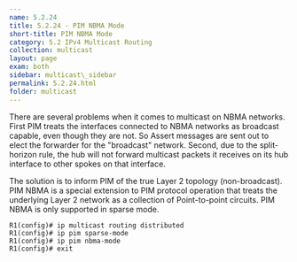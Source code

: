 ```yaml
---
name: 5.2.24
title: 5.2.24 - PIM NBMA Mode
short-title: PIM NBMA Mode
category: 5.2 IPv4 Multicast Routing
collection: multicast
layout: page
exam: both
sidebar: multicast\_sidebar
permalink: 5.2.24.html
folder: multicast
---
```

There are several problems when it comes to multicast on NBMA networks. First PIM treats the interfaces connected to NBMA networks as broadcast capable, even though they are not. So Assert messages are sent out to elect the forwarder for the "broadcast" network. Second, due to the split-horizon rule, the hub will not forward multicast packets it receives on its hub interface to other spokes on that interface.

The solution is to inform PIM of the true Layer 2 topology (non-broadcast). PIM NBMA is a special extension to PIM protocol operation that treats the underlying Layer 2 network as a collection of Point-to-point circuits. PIM NBMA is only supported in sparse mode.
```
R1(config)# ip multicast routing distributed
R1(config)# ip pim sparse-mode
R1(config)# ip pim nbma-mode
R1(config)# exit
```
